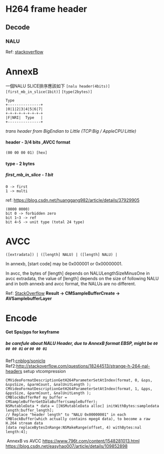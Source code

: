 # H264 frame header

## Decode
### NALU
Ref: [stackoverflow](https://stackoverflow.com/questions/28396622/extracting-h264-from-cmblockbuffer)

# AnnexB
一個NALU SLICE排序應該如下
`[nalu header(4bits)]` `[first_mb_in_slice(1bit)]` `[type(2bytes)]` 
```
Type
+---------------+ 
|0|1|2|3|4|5|6|7| 
+-+-+-+-+-+-+-+-+ 
|F|NRI|  Type   | 
+---------------+
```
*trans header from BigEndian to Little (TCP:Big / AppleCPU:Little)*
#### header - 3/4 bits ,AVCC format
```
(00 00 00 01) [hex]
```
#### type - 2 bytes
##### first_mb_in_slice - 1 bit
```
0 -> first
1 -> multi
```
ref: https://blog.csdn.net/huanggang982/article/details/37929905
```
(0000 0000)
bit 0 -> forbidden zero
bit 1~3 -> ref
bit 4~5 -> unit type (total 24 type)
```


# AVCC
```
([extradata]) | ([length] NALU) | ([length] NALU) |
```

In annexb, [start code] may be 0x000001 or 0x00000001.

In avcc, the bytes of [length] depends on NALULengthSizeMinusOne in avcc extradata, the value of [length] depends on the size of following NALU and in both annexb and avcc format, the NALUs are no different.

Ref: [StackOverflow](https://stackoverflow.com/questions/23404403/need-to-convert-h264-stream-from-annex-b-format-to-avcc-format)
**Result -> CMSampleBufferCreate -> AVSamplebufferLayer**

# Encode
#### Get Sps/pps for keyframe 
##### be carefule about NALU Header, due to AnnexB format EBSP, might be `00 00 00 01` or `00 00 01` 
Ref1:[cnblog/soniclq](https://www.cnblogs.com/soniclq/archive/2012/05/04/2482185.html)
Ref2:http://stackoverflow.com/questions/18244513/strange-h-264-nal-headers
setup vtcompression
```objc
CMVideoFormatDescriptionGetH264ParameterSetAtIndex(format, 0, &sps, &spsSize, &parmCount, &nalUnitLength );
CMVideoFormatDescriptionGetH264ParameterSetAtIndex(format, 1, &pps, &ppsSize, &parmCount, &nalUnitLength );
CMBlockBufferRef my_buffer = CMSampleBufferGetDataBuffer(sampleBuffer);
NSMutableData * data = [[NSMutableData alloc] initWithBytes:sampledata length:buffer_length];
// Replace "header length" to "NALU 0x00000001" in each CMBlockBuffer(which actually contains mpeg4 data), to become a raw H.264 stream data
[data replaceBytesInRange:NSMakeRange(offset, 4) withBytes:nal length:4];
```
​
AnnexB vs AVCC
https://www.796t.com/content/1548281013.html
https://blog.csdn.net/easyhao007/article/details/109852898
